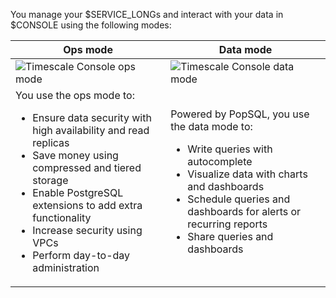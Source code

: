 You manage your $SERVICE_LONGs and interact with your data in $CONSOLE using the following modes:

<table class="tg"><thead>
  <tr>
    <th align="center">Ops mode</th>
    <th align="center">Data mode</th>
  </tr></thead>
<tbody>
  <tr>
    <td >
    <img class="main-content__illustration"
    src="https://assets.timescale.com/docs/images/ops-mode-overview.png"
    alt="Timescale Console ops mode"/>
</td>
    <td >
    <img class="main-content__illustration"
    src="https://assets.timescale.com/docs/images/data-mode-overview.png"
    alt="Timescale Console data mode"/>
</td>

  </tr>
  <tr>
    <td >
You use the ops mode to:
<ul>
<li>Ensure data security with high availability and read replicas</li>
<li>Save money using compressed and tiered storage</li>
<li>Enable PostgreSQL extensions to add extra functionality</li>
<li>Increase security using VPCs </li>
<li>Perform day-to-day administration</li> 
</ul>
</td>
    <td >
Powered by PopSQL, you use the data mode to:
<ul>
<li>Write queries with autocomplete</li> 
<li>Visualize data with charts and dashboards</li> 
<li>Schedule queries and dashboards for alerts or recurring reports</li> 
<li>Share queries and dashboards</li>
</ul>
</td>
  </tr>
</tbody>
</table>

[how-plans-work]: /about/:currentVersion:/pricing-and-account-management/#how-plans-work
